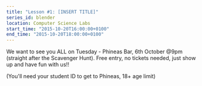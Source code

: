 ```yaml
---
title: "Lesson #1: [INSERT TITLE]"
series_id: blender
location: Computer Science Labs
start_time: "2015-10-20T16:00:00+0100"
end_time: "2015-10-20T18:00:00+0100"
---
```


We want to see you ALL on Tuesday - Phineas Bar, 6th October @9pm (straight after the Scavenger Hunt). Free entry, no tickets needed, just show up and have fun with us!!

(You'll need your student ID to get to Phineas, 18+ age limit)
